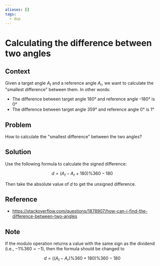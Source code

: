 ```yaml
---
aliases: []
tags:
  - dsp
---
```


# Calculating the difference between two angles
## Context  
  
Given a target angle $A_t$ and a reference angle $A_r$, we want to calculate the "smallest difference" between them. In other words:  
  
* The difference between target angle 180° and reference angle -180° is 0°  
* The difference between target angle 359° and reference angle 0° is 1°  
  
## Problem  
  
How to calculate the "smallest difference" between the two angles?  
  
## Solution  
  
Use the following formula to calculate the signed difference:  
  
$$  
d = (A_t - A_r + 180) \% 360 -180  
$$  
  
Then take the absolute value of $d$ to get the unsigned difference.  

## Reference

* https://stackoverflow.com/questions/1878907/how-can-i-find-the-difference-between-two-angles  
  
## Note  
  
If the modulo operation returns a value with the same sign as the dividend (i.e., $-1 \% 360 = -1$), then the formula should be changed to  
  
$$  
d = ( (A_t - A_r)\%360 + 180) \% 360 -180  
$$
